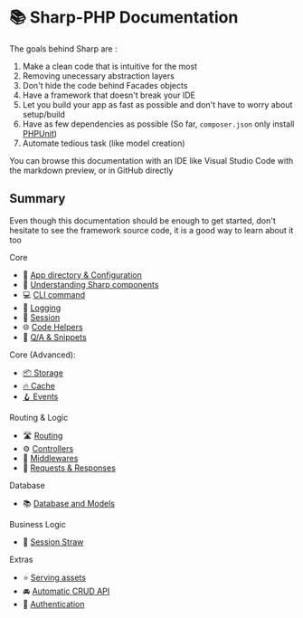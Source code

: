 # 📚 Sharp-PHP Documentation

The goals behind Sharp are :
1. Make a clean code that is intuitive for the most
2. Removing unecessary abstraction layers
3. Don't hide the code behind Facades objects
4. Have a framework that doesn't break your IDE
5. Let you build your app as fast as possible and don't have to worry about setup/build
6. Have as few dependencies as possible (So far, `composer.json` only install [PHPUnit](https://phpunit.de/))
7. Automate tedious task (like model creation)

You can browse this documentation with an IDE like Visual Studio Code with the markdown preview,
or in GitHub directly

## Summary

Even though this documentation should be enough to get started, don't hesitate
to see the framework source code, it is a good way to learn about it too

Core
- 📁 [App directory & Configuration](./core/config.md)
- 🧩 [Understanding Sharp components](./core/components.md)
- 💻 [CLI command](./core/commands.md)
- 📃 [Logging](./core/logging.md)
- 🔏 [Session](./core/session.md)
- 🌐 [Code Helpers](./core/helpers.md)
- 💬 [Q/A & Snippets](./extras/snippets.md)

Core (Advanced):
- [📦 Storage](./env/storage.md)
- [🔥 Cache](./env/cache.md)
- [🪝 Events](./core/events.md)

Routing & Logic
- 🛣️ [Routing](./logic/routing.md)
- ⚙️  [Controllers](./logic/controllers.md)
- 🚦 [Middlewares](./logic/middlewares.md)
- 📨 [Requests & Responses](./logic/requests-and-responses.md)

Database
- 📚 [Database and Models](./data/database.md)

Business Logic
- 🥤 [Session Straw](./extras/session-straw.md)

Extras
- ⭐️ [Serving assets](./extras/assets.md)
- 🚘 [Automatic CRUD API](./extras/autobahn.md)
- 🔐 [Authentication](./security/authentication.md)
